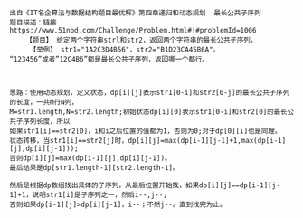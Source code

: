 	出自《IT名企算法与数据结构题目最优解》第四章递归和动态规划  最长公共子序列
	题目描述：链接https://www.51nod.com/Challenge/Problem.html#!#problemId=1006
		【题目】 给定两个字符串strl和str2，返回两个字符串的最长公共子序列。
		 【举例】 str1="1A2C3D4B56"，str2="B1D23CA45B6A"。
    “123456”或者”12C4B6”都是最长公共子序列，返回哪一个都行。
    		
	
	
	思路：使用动态规划，定义状态，dp[i][j]表示str1[0-i]和str2[0-j]的最长公共子序列的长度，一共M行N列，
	M=str1.length,N=str2.length;初始状态dp[i][0]表示str1[0-i]和str2[0]的最长公共子序列长度，所以
	如果str1[i]==str2[0]，i和i之后位置的值都为1，否则为0;对于dp[0][i]也是同理。
	状态转移，当str1[i]==str2[j]时，dp[i][j]=max(dp[i-1][j-1]+1,max(dp[i-1][j],dp[i][j-1]));
	否则dp[i][j]=max(dp[i-1][j],dp[i][j-1])。
	最后结果是dp[str1.length-1][str2.length-1]。
	
	然后是根据dp数组找出具体的子序列，从最后位置开始找，如果dp[i][j]==dp[i-1][j-1]+1，说明str1[i]是子序列之一，然后i--,j--;
	否则如果dp[i-1][j]>dp[i][j-1]，i--；不然j--。直到找完为止。
	
